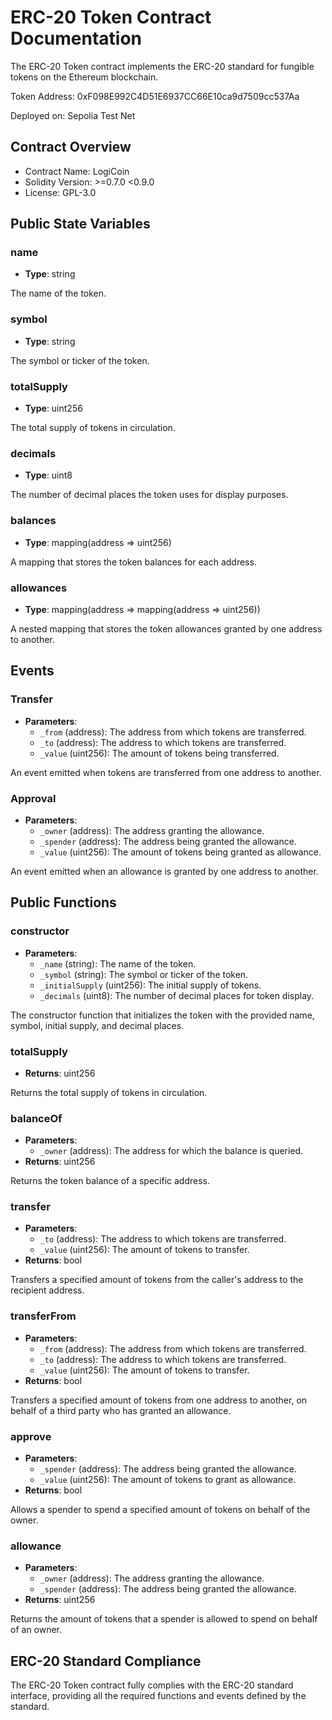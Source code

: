# ERC-20 Token Contract Documentation

The ERC-20 Token contract implements the ERC-20 standard for fungible tokens on the Ethereum blockchain.

Token Address: 0xF098E992C4D51E6937CC66E10ca9d7509cc537Aa

Deployed on: Sepolia Test Net
## Contract Overview

- Contract Name: LogiCoin
- Solidity Version: >=0.7.0 <0.9.0
- License: GPL-3.0

## Public State Variables

### name

- **Type**: string

The name of the token.

### symbol

- **Type**: string

The symbol or ticker of the token.

### totalSupply

- **Type**: uint256

The total supply of tokens in circulation.

### decimals

- **Type**: uint8

The number of decimal places the token uses for display purposes.

### balances

- **Type**: mapping(address => uint256)

A mapping that stores the token balances for each address.

### allowances

- **Type**: mapping(address => mapping(address => uint256))

A nested mapping that stores the token allowances granted by one address to another.

## Events

### Transfer

- **Parameters**:
  - `_from` (address): The address from which tokens are transferred.
  - `_to` (address): The address to which tokens are transferred.
  - `_value` (uint256): The amount of tokens being transferred.

An event emitted when tokens are transferred from one address to another.

### Approval

- **Parameters**:
  - `_owner` (address): The address granting the allowance.
  - `_spender` (address): The address being granted the allowance.
  - `_value` (uint256): The amount of tokens being granted as allowance.

An event emitted when an allowance is granted by one address to another.

## Public Functions

### constructor

- **Parameters**:
  - `_name` (string): The name of the token.
  - `_symbol` (string): The symbol or ticker of the token.
  - `_initialSupply` (uint256): The initial supply of tokens.
  - `_decimals` (uint8): The number of decimal places for token display.

The constructor function that initializes the token with the provided name, symbol, initial supply, and decimal places.

### totalSupply

- **Returns**: uint256

Returns the total supply of tokens in circulation.

### balanceOf

- **Parameters**:
  - `_owner` (address): The address for which the balance is queried.
- **Returns**: uint256

Returns the token balance of a specific address.

### transfer

- **Parameters**:
  - `_to` (address): The address to which tokens are transferred.
  - `_value` (uint256): The amount of tokens to transfer.
- **Returns**: bool

Transfers a specified amount of tokens from the caller's address to the recipient address.

### transferFrom

- **Parameters**:
  - `_from` (address): The address from which tokens are transferred.
  - `_to` (address): The address to which tokens are transferred.
  - `_value` (uint256): The amount of tokens to transfer.
- **Returns**: bool

Transfers a specified amount of tokens from one address to another, on behalf of a third party who has granted an allowance.

### approve

- **Parameters**:
  - `_spender` (address): The address being granted the allowance.
  - `_value` (uint256): The amount of tokens to grant as allowance.
- **Returns**: bool

Allows a spender to spend a specified amount of tokens on behalf of the owner.

### allowance

- **Parameters**:
  - `_owner` (address): The address granting the allowance.
  - `_spender` (address): The address being granted the allowance.
- **Returns**: uint256

Returns the amount of tokens that a spender is allowed to spend on behalf of an owner.

## ERC-20 Standard Compliance

The ERC-20 Token contract fully complies with the ERC-20 standard interface, providing all the required functions and events defined by the standard.
